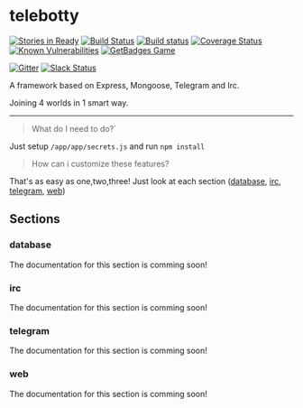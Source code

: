 # telebotty 
[![Stories in Ready](https://badge.waffle.io/bricksoft/telebotty.png?label=ready&title=Ready)](https://waffle.io/bricksoft/telebotty) 
[![Build Status](https://travis-ci.org/bricksoft/telebotty.svg?branch=master)](https://travis-ci.org/bricksoft/telebotty) 
[![Build status](https://ci.appveyor.com/api/projects/status/aat3mr6340qo7chs/branch/master?svg=true)](https://ci.appveyor.com/project/jay-bricksoft/telebotty/branch/build) 
[![Coverage Status](https://coveralls.io/repos/github/bricksoft/telebotty/badge.svg?branch=master)](https://coveralls.io/github/bricksoft/telebotty?branch=master) 
[![Known Vulnerabilities](https://snyk.io/test/github/bricksoft/telebotty/badge.svg)](https://snyk.io/test/github/bricksoft/telebotty) 
[![GetBadges Game](https://bricksoft-telebotty.getbadges.io/shield/company/bricksoft-telebotty)](https://bricksoft-telebotty.getbadges.io/?ref=shield-game)

[![Gitter](https://badges.gitter.im/bricksoft/telebotty.svg)](https://gitter.im/bricksoft/telebotty?utm_source=badge&utm_medium=badge&utm_campaign=pr-badge) 
[![Slack Status](https://telebotty.herokuapp.com/badge.svg)](https://telebotty.herokuapp.com)

A framework based on Express, Mongoose, Telegram and Irc.

Joining 4 worlds in 1 smart way.

---

>What do I need to do?`

Just setup `/app/app/secrets.js` and run `npm install`

>How can i customize these features?

That's as easy as one,two,three! Just look at each section ([database](#database), [irc](#irc), [telegram](#telegram), [web](#web))



## Sections

### database

The documentation for this section is comming soon!

### irc

The documentation for this section is comming soon!

### telegram

The documentation for this section is comming soon!

### web

The documentation for this section is comming soon!
